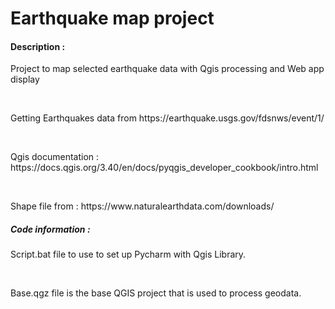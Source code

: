 # Earthquake map project
<h4>Description :</h4>
<p>Project to map selected earthquake data with Qgis processing and Web app display</p><br>
<p>Getting Earthquakes data from https://earthquake.usgs.gov/fdsnws/event/1/</p><br>
<p>Qgis documentation : https://docs.qgis.org/3.40/en/docs/pyqgis_developer_cookbook/intro.html</p><br>
<p>Shape file from : https://www.naturalearthdata.com/downloads/</p>

<h5>Code information :</h5>
<p>Script.bat file to use to set up Pycharm with Qgis Library.</p><br>
<p>Base.qgz file is the base QGIS project that is used to process geodata.</p>